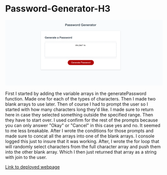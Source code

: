 Password-Generator-H3
=============

![Password generator screenshot](./assets/generatedpassword.PNG) 

First I started by adding the variable arrays in the generatePassword function. Made one for each of the types of characters. Then I made two blank arrays to use later. Then of course I had to prompt the user so I started with how many characters long they'd like. I made sure to return here in case they selected something outside the specified range. Then they have to start over. I used confirm for the rest of the prompts because you can only answer "Okay" or "Cancel" in this case yes and no. It seemed to me less breakable. After I wrote the conditions for those prompts and made sure to concat all the arrays into one of the blank arrays. I console logged this just to insure that it was working. After, I wrote the for loop that will randomly select characters from the full character array and push them into the other blank array. Which I then just returned that array as a string with join to the user. 

[Link to deployed webpage](https://skruphold.github.io/Password-Generator-H3/)